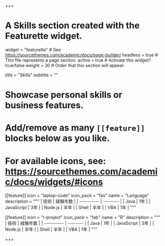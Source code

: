 +++
# A Skills section created with the Featurette widget.
widget = "featurette"  # See https://sourcethemes.com/academic/docs/page-builder/
headless = true  # This file represents a page section.
active = true  # Activate this widget? true/false
weight = 30  # Order that this section will appear.

title = "Skills"
subtitle = ""

# Showcase personal skills or business features.
# 
# Add/remove as many `[[feature]]` blocks below as you like.
# 
# For available icons, see: https://sourcethemes.com/academic/docs/widgets/#icons

[[feature]]
  icon = "laptop-code"
  icon_pack = "fas"
  name = "Language"
  description = """
|    技術    | 経験年数 |
| ---------- | -------- |
| Java       | 1年      |
| JavaScript | 3年      |
| Node.js    | 半年     |
| Shell      | 半年     |
| VBA        | 1年      |
"""

[[feature]]
  icon = "r-project"
  icon_pack = "fab"
  name = "R"
  description = """
|    技術    | 経験年数 |
| ---------- | -------- |
| Java       | 1年      |
| JavaScript | 3年      |
| Node.js     | 半年     |
| Shell      | 半年     |
| VBA        | 1年      |
"""

+++
